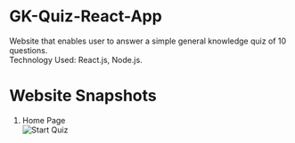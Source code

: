 # GK-Quiz-React-App
Website that enables user to answer a simple general knowledge quiz of 10 questions.<br>
Technology Used: React.js, Node.js.<br>
# Website Snapshots
1. Home Page <br>
![Start Quiz](https://github.com/madgepereira020701/GK-Quiz-React-App/blob/main/Snapshots/Start%20Quiz.png)
